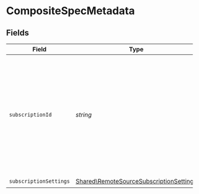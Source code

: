 # CompositeSpecMetadata


## Fields

| Field                                                                                                                                                         | Type                                                                                                                                                          | Required                                                                                                                                                      | Description                                                                                                                                                   |
| ------------------------------------------------------------------------------------------------------------------------------------------------------------- | ------------------------------------------------------------------------------------------------------------------------------------------------------------- | ------------------------------------------------------------------------------------------------------------------------------------------------------------- | ------------------------------------------------------------------------------------------------------------------------------------------------------------- |
| `subscriptionId`                                                                                                                                              | *string*                                                                                                                                                      | :heavy_check_mark:                                                                                                                                            | The subscription ID for the remote source subscription, if applicable. This indicates that the namespace is created by a remote source and thus is composite. |
| `subscriptionSettings`                                                                                                                                        | [Shared\RemoteSourceSubscriptionSettings](../../Models/Shared/RemoteSourceSubscriptionSettings.md)                                                            | :heavy_check_mark:                                                                                                                                            | N/A                                                                                                                                                           |